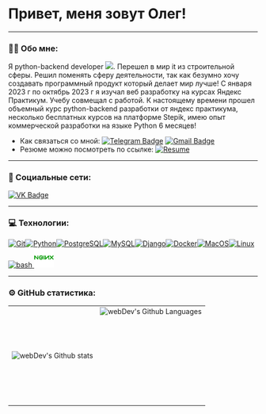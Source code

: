 
# Привет, меня зовут Олег!

---

### :man_technologist: Обо мне:

Я python-backend developer <img src="https://media.giphy.com/media/WUlplcMpOCEmTGBtBW/giphy.gif" width="30px">. Перешел в мир it из строительной сферы. Решил поменять сферу деятельности, так как безумно хочу создавать программный продукт который делает мир лучше! С января 2023 г по октябрь 2023 г я изучал веб разработку на курсах Яндекс Практикум. Учебу совмещал с работой. К настоящему времени прошел объемный курс python-backend разработки от яндекс практикума, несколько бесплатных курсов на платформе Stepik, имею опыт коммерческой разработки на языке Python 6 месяцев!


- Как связаться со мной: [![Telegram Badge](https://img.shields.io/badge/-OlegMusatov-blue?style=flat&logo=Telegram&logoColor=white)](https://t.me/OlegMusatov) [![Gmail Badge](https://img.shields.io/badge/-Gmail-red?style=flat&logo=Gmail&logoColor=white)](mailto:olegmusatov97@gmail.com)
- Резюме можно посмотреть по ссылке: [![Resume](https://img.shields.io/badge/Resume-Google%20Docs-blue?style=flat&logo=google-drive&logoColor=white)](https://docs.google.com/document/d/1-5Y72l9pkN80kY_u9l-3QsTe4ZoRsyKD1ZKgbTVPG6s/edit?usp=sharing)

---

### 🤝 Социальные сети:

  <div id="badges">
    <a href="https://vk.com/oleja_3000" target="_blank">
      <img src="https://cdn-icons-png.flaticon.com/512/145/145813.png" width="40" height="40" alt="VK Badge"/>
    </a>
  </div>

---

### 💻 Технологии:

<p align="left">
<a href="https://git-scm.com/" target="_blank" rel="noreferrer"><img src="https://raw.githubusercontent.com/danielcranney/readme-generator/main/public/icons/skills/git-colored.svg" width="36" height="36" alt="Git" /></a><a href="https://www.python.org/" target="_blank" rel="noreferrer"><img src="https://raw.githubusercontent.com/danielcranney/readme-generator/main/public/icons/skills/python-colored.svg" width="36" height="36" alt="Python" /></a><a href="https://www.postgresql.org/" target="_blank" rel="noreferrer"><img src="https://raw.githubusercontent.com/danielcranney/readme-generator/main/public/icons/skills/postgresql-colored.svg" width="36" height="36" alt="PostgreSQL" /></a><a href="https://www.mysql.com/" target="_blank" rel="noreferrer"><img src="https://raw.githubusercontent.com/danielcranney/readme-generator/main/public/icons/skills/mysql-colored.svg" width="36" height="36" alt="MySQL" /></a><a href="https://www.djangoproject.com/" target="_blank" rel="noreferrer"><img src="https://raw.githubusercontent.com/danielcranney/readme-generator/main/public/icons/skills/django-colored.svg" width="36" height="36" alt="Django" /></a><a href="https://www.docker.com/" target="_blank" rel="noreferrer"><img src="https://raw.githubusercontent.com/danielcranney/readme-generator/main/public/icons/skills/docker-colored.svg" width="36" height="36" alt="Docker" /></a><a href="https://apple.com" target="_blank" rel="noreferrer"><img src="https://raw.githubusercontent.com/danielcranney/readme-generator/main/public/icons/skills/macos-colored.svg" width="36" height="36" alt="MacOS" /></a><a href="https://www.linux.org" target="_blank" rel="noreferrer"><img src="https://raw.githubusercontent.com/danielcranney/readme-generator/main/public/icons/skills/linux-colored.svg" width="36" height="36" alt="Linux" /></a>
<a href="https://www.gnu.org/software/bash/" target="_blank" rel="noreferrer"> <img src="https://www.vectorlogo.zone/logos/gnu_bash/gnu_bash-icon.svg" alt="bash" width="40" height="40"/> </a><a href="https://www.nginx.com" target="_blank" rel="noreferrer"> <img src="https://raw.githubusercontent.com/devicons/devicon/master/icons/nginx/nginx-original.svg" alt="nginx" width="40" height="40"/> </a> </p>
</p>

---

### ⚙️ GitHub статистика:

<table>
  <tr>
    <td>
      <img align="left" src="http://github-readme-streak-stats.herokuapp.com?user=OlegMusatov3000&theme=dark&background=000000" alt="webDev's Github stats" />
    </td>
    <td>
      <img height="195px" align="right" alt="webDev's Github Languages" src="https://github-readme-stats-sigma-five.vercel.app/api/top-langs/?username=OlegMusatov3000&layout=compact&theme=vision-friendly-dark" />
    </td>
  </tr>
</table>
